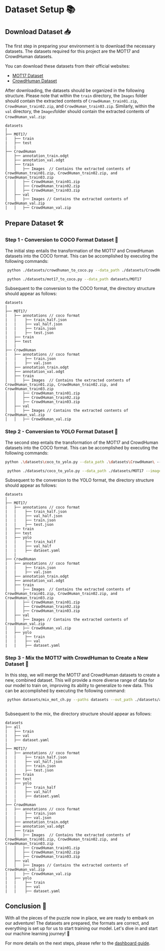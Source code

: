 # Dataset Setup 📚

## Download Dataset 📥

The first step in preparing your environment is to download the necessary datasets. The datasets required for this project are the MOT17 and CrowdHuman datasets. 

You can download these datasets from their official websites:

- [MOT17 Dataset](https://motchallenge.net/data/MOT17/)
- [CrowdHuman Dataset](https://www.crowdhuman.org/)

After downloading, the datasets should be organized in the following structure. Please note that within the `train` directory, the `Images` folder should contain the extracted contents of `CrowdHuman_train01.zip`, `CrowdHuman_train02.zip`, and `CrowdHuman_train03.zip`. Similarly,  within the `val` directory, the `Images`folder should contain the extracted contents of `CrowdHuman_val.zip`:


```plaintext
datasets
|
├── MOT17/
|   ├── train
|   ├── test
│   |
├── CrowdHuman
│   ├── annotation_train.odgt
│   ├── annotation_val.odgt
│   ├── train
│   │   ├── Images  // Contains the extracted contents of CrowdHuman_train01.zip, CrowdHuman_train02.zip, and CrowdHuman_train03.zip
│   │   ├── CrowdHuman_train01.zip
│   │   ├── CrowdHuman_train02.zip
│   │   ├── CrowdHuman_train03.zip
│   ├── val
│   │   ├── Images // Contains the extracted contents of CrowdHuman_val.zip
│   │   ├── CrowdHuman_val.zip 
```
## Prepare Dataset 🛠️

### Step 1 - Conversion to COCO Format Dataset 🔄

The initial step entails the transformation of the MOT17 and CrowdHuman datasets into the COCO format. This can be accomplished by executing the following commands:


```bash
 python ./datasets/crowdhuman_to_coco.py --data_path ./datasets/CrowdHuman
```
```bash
 python ./datasets/mot17_to_coco.py --data_path datasets/MOT17
```

Subsequent to the conversion to the COCO format, the directory structure should appear as follows:

```plaintext
datasets
|
├── MOT17/
|   ├── annotations // coco format
|   |    ├── train_half.json
|   |    ├── val_half.json
|   |    ├── train.json
|   |    ├── test.json
|   ├── train
|   ├── test
│   |
├── CrowdHuman
|   ├── annotations // coco format
|   |    ├── train.json
|   |    ├── val.json
│   ├── annotation_train.odgt
│   ├── annotation_val.odgt
│   ├── train
│   │   ├── Images  // Contains the extracted contents of CrowdHuman_train01.zip, CrowdHuman_train02.zip, and CrowdHuman_train03.zip
│   │   ├── CrowdHuman_train01.zip
│   │   ├── CrowdHuman_train02.zip
│   │   ├── CrowdHuman_train03.zip
│   ├── val
│   │   ├── Images // Contains the extracted contents of CrowdHuman_val.zip
│   │   ├── CrowdHuman_val.zip 
```

### Step 2 - Conversion to YOLO Format Dataset 🔄
The second step entails the transformation of the MOT17 and CrowdHuman datasets into the COCO format. This can be accomplished by executing the following commands:
```bash
python .\datasets\coco_to_yolo.py --data_path .\datasets\CrowdHuman\ --split val train --dataset crowdhuman -np 0
```
```bash
 python ./datasets/coco_to_yolo.py --data_path ./datasets/MOT17 --image_path ./datasets/MOT17/train --split val_half train_half --dataset mot -np 0
```

Subsequent to the conversion to the YOLO format, the directory structure should appear as follows:

```plaintext
datasets
|
├── MOT17/
|   ├── annotations // coco format
|   |    ├── train_half.json
|   |    ├── val_half.json
|   |    ├── train.json
|   |    ├── test.json
|   ├── train
|   ├── test
|   ├── yolo
|   |    ├── train_half
|   |    ├── val_half
|   |    ├── dataset.yaml
│   |
├── CrowdHuman
|   ├── annotations // coco format
|   |    ├── train.json
|   |    ├── val.json
│   ├── annotation_train.odgt
│   ├── annotation_val.odgt
│   ├── train
│   │   ├── Images  // Contains the extracted contents of CrowdHuman_train01.zip, CrowdHuman_train02.zip, and CrowdHuman_train03.zip
│   │   ├── CrowdHuman_train01.zip
│   │   ├── CrowdHuman_train02.zip
│   │   ├── CrowdHuman_train03.zip
│   ├── val
│   │   ├── Images // Contains the extracted contents of CrowdHuman_val.zip
│   │   ├── CrowdHuman_val.zip 
|   ├── yolo
|   |    ├── train
|   |    ├── val
|   |    ├── dataset.yaml

```

### Step 3 - Mix the MOT17 with CrowdHuman to Create a New Dataset 🧩

In this step, we will merge the MOT17 and CrowdHuman datasets to create a new, combined dataset. This will provide a more diverse range of data for our model to train on, improving its ability to generalize to new data. This can be accomplished by executing the following command:

```bash
 python datasets/mix_mot_ch.py --paths datasets --out_path ./datasets/all_data
 
```
Subsequent to the mix, the directory structure should appear as follows:
```plaintext
datasets
├── all
|   ├── train
|   ├── val
|   ├── dataset.yaml
|
├── MOT17/
|   ├── annotations // coco format
|   |    ├── train_half.json
|   |    ├── val_half.json
|   |    ├── train.json
|   |    ├── test.json
|   ├── train
|   ├── test
|   ├── yolo
|   |    ├── train_half
|   |    ├── val_half
|   |    ├── dataset.yaml
│   |
├── CrowdHuman
|   ├── annotations // coco format
|   |    ├── train.json
|   |    ├── val.json
│   ├── annotation_train.odgt
│   ├── annotation_val.odgt
│   ├── train
│   │   ├── Images  // Contains the extracted contents of CrowdHuman_train01.zip, CrowdHuman_train02.zip, and CrowdHuman_train03.zip
│   │   ├── CrowdHuman_train01.zip
│   │   ├── CrowdHuman_train02.zip
│   │   ├── CrowdHuman_train03.zip
│   ├── val
│   │   ├── Images // Contains the extracted contents of CrowdHuman_val.zip
│   │   ├── CrowdHuman_val.zip 
|   ├── yolo
|   |    ├── train
|   |    ├── val
|   |    ├── dataset.yaml

```
## Conclusion 🎉

With all the pieces of the puzzle now in place, we are ready to embark on our adventure! The datasets are prepared, the formats are correct, and everything is set up for us to start training our model. Let's dive in and start our machine learning journey! 🚀

For more details on the next steps, please refer to the [dashboard guide](./dashboard.md).